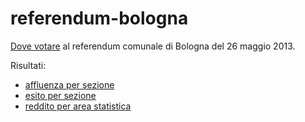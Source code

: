 # referendum-bologna
[Dove votare](http://referendum-bologna.appspot.com/) al referendum comunale di Bologna del 26 maggio 2013.

Risultati:
* [affluenza per sezione](http://referendum-bologna.appspot.com/affluenza_sezioni.html)
* [esito per sezione](http://referendum-bologna.appspot.com/esito_sezioni.html)
* [reddito per area statistica](http://referendum-bologna.appspot.com/reddito_aree_stat.html)
